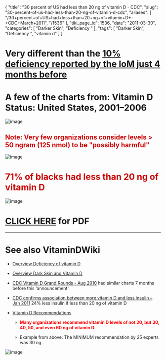 {
    "title": "30 percent of US had less than 20 ng of vitamin D - CDC",
    "slug": "30-percent-of-us-had-less-than-20-ng-of-vitamin-d-cdc",
    "aliases": [
        "/30+percent+of+US+had+less+than+20+ng+of+vitamin+D+-+CDC+March+2011",
        "/1536"
    ],
    "tiki_page_id": 1536,
    "date": "2011-03-30",
    "categories": [
        "Darker Skin",
        "Deficiency "
    ],
    "tags": [
        "Darker Skin",
        "Deficiency ",
        "vitamin d"
    ]
}


# Very different than the [10% deficiency reported by the IoM just 4 months before](/tags/10-deficiency-reported-by-the-iom-just-4-months-before.html)

# A few of the charts from: Vitamin D Status: United States, 2001–2006

<img src="https://d378j1rmrlek7x.cloudfront.net/attachments/png/cdc1-march-2011.png" alt="image">

## <span style="color:#C00;">Note: Very few organizations consider levels > 50 ngram (125 nmol) to be "possibly harmful"</span>

<img src="https://d378j1rmrlek7x.cloudfront.net/attachments/png/cdc2-march-2011.png" alt="image">

#  **<span style="color:#C00;">71% of blacks had less than 20 ng of vitamin D</span>** 

<img src="https://d378j1rmrlek7x.cloudfront.net/attachments/png/cdc4-march-2011.png" alt="image">

# [CLICK HERE](https://www.VitaminDWiki.com/tiki-download_file.php?fileId=1827) for PDF

- - - - - - - - 

# See also VitaminDWiki

* [Overview Deficiency of vitamin D](/posts/overview-deficiency-of-vitamin-d)

* [Overview Dark Skin and Vitamin D](/posts/overview-dark-skin-and-vitamin-d)

* [CDC Vitamin D Grand Rounds - Aug 2010](/posts/cdc-vitamin-d-grand-rounds) had similar charts 7 months before this 'announcement'

* [CDC confirms association between more vitamin D and less insulin – Jan 2011](/posts/cdc-confirms-association-between-more-vitamin-d-and-less-insulin) 24% less insulin if less than 20 ng of vitamin D

* [Vitamin D Recommendations](/tags/vitamin-d-recommendations.html)

   *  **<span style="color:#F00;">Many organizations recommend vitamin D levels of not 20, but 30, 40, 50, and even 60 ng of vitamin D</span>** 

   * Example from above: The MINIMUM recommendation by 25 experts was 30 ng

<img src="https://d378j1rmrlek7x.cloudfront.net/attachments/gif/vitamin-d-summit-bars.gif" alt="image" style="max-width: 400px;">